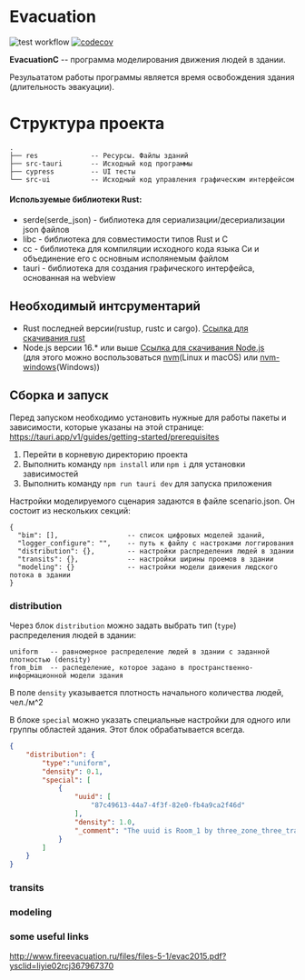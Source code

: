 # Evacuation

![test workflow](https://github.com/NikBel3476/evacuation/actions/workflows/test.yml/badge.svg)
[![codecov](https://codecov.io/gh/NikBel3476/evacuation/branch/master/graph/badge.svg?token=ZPETC3A6Y5)](https://codecov.io/gh/NikBel3476/evacuation)

**EvacuationC** -- программа моделирования движения людей в здании. 

Резульататом работы программы является время освобождения здания (длительность эвакуации).

# Структура проекта

```
.
├── res             -- Ресурсы. Файлы зданий
├── src-tauri       -- Исходный код программы
├── cypress         -- UI тесты
└── src-ui          -- Исходный код управления графическим интерфейсом
```

#### Используемые библиотеки Rust:
- serde(serde_json) - библиотека для сериализации/десериализации json файлов
- libc - библиотека для совместимости типов Rust и C
- cc - библиотека для компиляции исходного кода языка Си и объединение его с основным исполянемым файлом
- tauri - библиотека для создания графического интерфейса, основанная на webview

## Необходимый интсрументарий
- Rust последней версии(rustup, rustc и cargo). [Ссылка для скачивания rust](https://www.rust-lang.org/tools/install)
- Node.js версии 16.* или выше [Ссылка для скачивания Node.js](https://nodejs.org/en)  
  (для этого можно воспользоваться [nvm](https://github.com/nvm-sh/nvm)(Linux и macOS) или [nvm-windows](https://github.com/coreybutler/nvm-windows)(Windows))

## Сборка и запуск

Перед запуском необходимо установить нужные для работы пакеты и зависимости, которые указаны на этой странице:  
https://tauri.app/v1/guides/getting-started/prerequisites

1. Перейти в корневую директорию проекта
2. Выполнить команду `npm install` или `npm i` для установки зависимостей
3. Выполнить команду `npm run tauri dev` для запуска приложения

Настройки моделируемого сценария задаются в файле scenario.json. Он состоит из нескольких секций:
```
{
  "bim": [],                 -- список цифровых моделей зданий,
  "logger_configure": "",    -- путь к файлу с настроками логгирования
  "distribution": {},        -- настройки распределения людей в здании
  "transits": {},            -- настройки ширины проемов в здании
  "modeling": {}             -- настройки модели движения людского потока в здании
}
```

### distribution
Через блок `distribution` можно задать выбрать тип (`type`) распределения людей в здании:
```
uniform   -- равномерное распределение людей в здании с заданной плотностью (density)
from_bim  -- распеделение, которое задано в пространственно-информационной модели здания
```
В поле `density` указывается плотность начального количества людей, чел./м^2

В блоке `special` можно указать специальные настройки для одного или группы областей здания.
Этот блок обрабатывается всегда.

```json
{
    "distribution": {
        "type":"uniform",
        "density": 0.1,
        "special": [
            {
                "uuid": [
                    "87c49613-44a7-4f3f-82e0-fb4a9ca2f46d"
                ],
                "density": 1.0,
                "_comment": "The uuid is Room_1 by three_zone_three_transit"
            }
        ]
    }   
}
```

### transits


### modeling


### some useful links
http://www.fireevacuation.ru/files/files-5-1/evac2015.pdf?ysclid=liyie02rcj367967370
